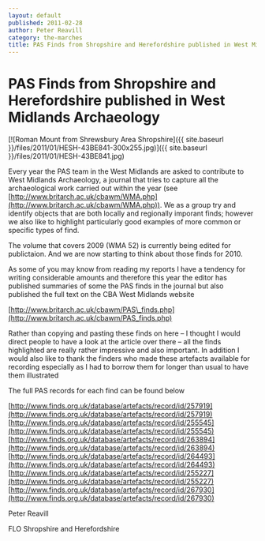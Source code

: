 ```yaml
---
layout: default
published: 2011-02-28
author: Peter Reavill
category: the-marches
title: PAS Finds from Shropshire and Herefordshire published in West Midlands Archaeology
---
```


PAS Finds from Shropshire and Herefordshire published in West Midlands Archaeology
==================================================================================

[![Roman Mount from Shrewsbury Area Shropshire]({{ site.baseurl }}/files/2011/01/HESH-43BE841-300x255.jpg)]({{ site.baseurl }}/files/2011/01/HESH-43BE841.jpg)

Every year the PAS team in the West Midlands are asked to contribute to West Midlands Archaeology, a journal that tries to capture all the archaeological work carried out within the year (see [http://www.britarch.ac.uk/cbawm/WMA.php](http://www.britarch.ac.uk/cbawm/WMA.php)). We as a group try and identify objects that are both locally and regionally imporant finds; however we also like to highlight particularly good examples of more common or  specific types of find.

The volume that covers 2009 (WMA 52) is currently being edited for publictaion. And we are now starting to think about those finds for 2010.

As some of you may know from reading my reports I have a tendency for writing considerable amounts and therefore this year the editor has published summaries of some the PAS finds in the journal but also published the full text on the CBA West Midlands website

[http://www.britarch.ac.uk/cbawm/PAS\_finds.php](http://www.britarch.ac.uk/cbawm/PAS_finds.php)

Rather than copying and pasting these finds on here – I thought I would direct people to have a look at the article over there – all the finds highlighted are really rather impressive and also important. In addition I would also like to thank the finders who made these artefacts available for recording especially as I had to borrow them for longer than usual to have them illustrated

The full PAS records for each find can be found below

[http://www.finds.org.uk/database/artefacts/record/id/257919](http://www.finds.org.uk/database/artefacts/record/id/257919)
[http://www.finds.org.uk/database/artefacts/record/id/255545](http://www.finds.org.uk/database/artefacts/record/id/255545)
[http://www.finds.org.uk/database/artefacts/record/id/263894](http://www.finds.org.uk/database/artefacts/record/id/263894)
[http://www.finds.org.uk/database/artefacts/record/id/264493](http://www.finds.org.uk/database/artefacts/record/id/264493)
[http://www.finds.org.uk/database/artefacts/record/id/255227](http://www.finds.org.uk/database/artefacts/record/id/255227)
[http://www.finds.org.uk/database/artefacts/record/id/267930](http://www.finds.org.uk/database/artefacts/record/id/267930)

Peter Reavill

FLO Shropshire and Herefordshire

